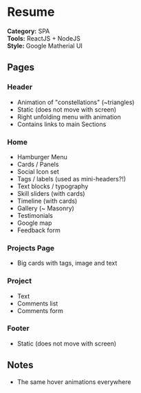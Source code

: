 # Resume

**Category:** SPA<br/>
**Tools:** ReactJS + NodeJS<br/>
**Style:** Google Matherial UI<br/>

## Pages

### Header  

* Animation of "constellations" (~triangles)
* Static (does not move with screen)
* Right unfolding menu with animation  
* Contains links to main Sections
  
### Home  

* Hamburger Menu  
* Cards / Panels
* Social Icon set
* Tags / labels (used as mini-headers?!)
* Text blocks / typography
* Skill sliders (with cards)
* Timeline (with cards)
* Gallery (~ Masonry)
* Testimonials
* Google map 
* Feedback form

### Projects Page

* Big cards with tags, image and text

### Project

* Text
* Comments list
* Comments form

### Footer  

* Static (does not move with screen)

## Notes

* The same hover animations everywhere
